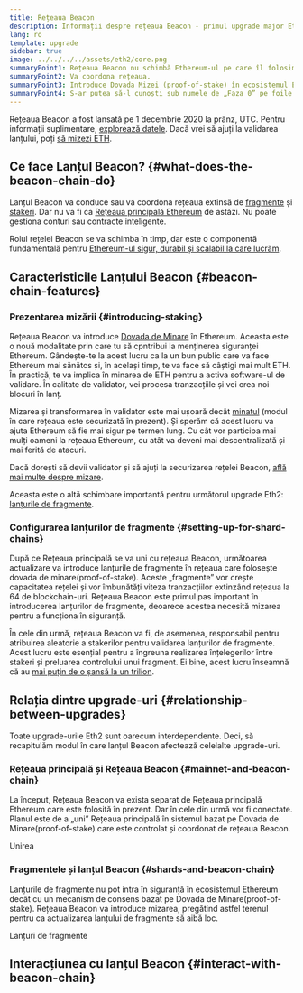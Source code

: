 ```yaml
---
title: Rețeaua Beacon
description: Informații despre rețeaua Beacon - primul upgrade major Eth2 la Ethereum.
lang: ro
template: upgrade
sidebar: true
image: ../../../../assets/eth2/core.png
summaryPoint1: Rețeaua Beacon nu schimbă Ethereum-ul pe care îl folosim astăzi.
summaryPoint2: Va coordona rețeaua.
summaryPoint3: Introduce Dovada Mizei (proof-of-stake) în ecosistemul Ethereum.
summaryPoint4: S-ar putea să-l cunoști sub numele de „Faza 0” pe foile de parcurs tehnice.
---
```


<UpgradeStatus isShipped date="Expediat!">
    Rețeaua Beacon a fost lansată pe 1 decembrie 2020 la prânz, UTC. Pentru informații suplimentare, <a href="https://beaconscan.com/">explorează datele</a>. Dacă vrei să ajuți la validarea lanțului, poți <a href="/staking/">să mizezi ETH</a>.
</UpgradeStatus>

## Ce face Lanțul Beacon? {#what-does-the-beacon-chain-do}

Lanțul Beacon va conduce sau va coordona rețeaua extinsă de [fragmente](/eth2/shard-chains/) și [stakeri](/staking/). Dar nu va fi ca [Rețeaua principală Ethereum](/glossary/#mainnet) de astăzi. Nu poate gestiona conturi sau contracte inteligente.

Rolul rețelei Beacon se va schimba în timp, dar este o componentă fundamentală pentru [Ethereum-ul sigur, durabil și scalabil la care lucrăm](/eth2/vision/).

## Caracteristicile Lanțului Beacon {#beacon-chain-features}

### Prezentarea mizării {#introducing-staking}

Rețeaua Beacon va introduce [Dovada de Minare](/developers/docs/consensus-mechanisms/pos/) în Ethereum. Aceasta este o nouă modalitate prin care tu să cpntribui la menținerea siguranței Ethereum. Gândește-te la acest lucru ca la un bun public care va face Ethereum mai sănătos și, în același timp, te va face să câștigi mai mult ETH. În practică, te va implica în minarea de ETH pentru a activa software-ul de validare. În calitate de validator, vei procesa tranzacțiile și vei crea noi blocuri în lanț.

Mizarea și transformarea în validator este mai ușoară decât [minatul](/developers/docs/mining/) (modul în care rețeaua este securizată în prezent). Și sperăm că acest lucru va ajuta Ethereum să fie mai sigur pe termen lung. Cu cât vor participa mai mulți oameni la rețeaua Ethereum, cu atât va deveni mai descentralizată și mai ferită de atacuri.

<InfoBanner emoji=":money_bag:">
Dacă dorești să devii validator și să ajuți la securizarea rețelei Beacon, <a href="/staking/">află mai multe despre mizare</a>.
</InfoBanner>

Aceasta este o altă schimbare importantă pentru următorul upgrade Eth2: [lanțurile de fragmente](/eth2/shard-chains/).

### Configurarea lanțurilor de fragmente {#setting-up-for-shard-chains}

După ce Rețeaua principală se va uni cu rețeaua Beacon, următoarea actualizare va introduce lanțurile de fragmente în rețeaua care folosește dovada de minare(proof-of-stake). Aceste „fragmente” vor crește capacitatea rețelei și vor îmbunătăți viteza tranzacțiilor extinzând rețeaua la 64 de blockchain-uri. Rețeaua Beacon este primul pas important în introducerea lanțurilor de fragmente, deoarece acestea necesită mizarea pentru a funcționa în siguranță.

În cele din urmă, rețeaua Beacon va fi, de asemenea, responsabil pentru atribuirea aleatorie a stakerilor pentru validarea lanțurilor de fragmente. Acest lucru este esențial pentru a îngreuna realizarea înțelegerilor între stakeri și preluarea controlului unui fragment. Ei bine, acest lucru înseamnă că au [mai puțin de o șansă la un trilion](https://medium.com/@chihchengliang/minimum-committee-size-explained-67047111fa20).

## Relația dintre upgrade-uri {#relationship-between-upgrades}

Toate upgrade-urile Eth2 sunt oarecum interdependente. Deci, să recapitulăm modul în care lanțul Beacon afectează celelalte upgrade-uri.

### Rețeaua principală și Rețeaua Beacon {#mainnet-and-beacon-chain}

La început, Rețeaua Beacon va exista separat de Rețeaua principală Ethereum care este folosită în prezent. Dar în cele din urmă vor fi conectate. Planul este de a „uni” Rețeaua principală în sistemul bazat pe Dovada de Minare(proof-of-stake) care este controlat și coordonat de rețeaua Beacon.

<ButtonLink to="/eth2/merge/">Unirea</ButtonLink>

### Fragmentele și lanțul Beacon {#shards-and-beacon-chain}

Lanțurile de fragmente nu pot intra în siguranță în ecosistemul Ethereum decât cu un mecanism de consens bazat pe Dovada de Minare(proof-of-stake). Rețeaua Beacon va introduce mizarea, pregătind astfel terenul pentru ca actualizarea lanțului de fragmente să aibă loc.

<ButtonLink to="/eth2/shard-chains/">Lanțuri de fragmente</ButtonLink>

<Divider />

## Interacțiunea cu lanțul Beacon {#interact-with-beacon-chain}

<Eth2BeaconChainActions />
